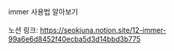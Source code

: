 immer 사용법 알아보기<br>
<br>
노션 링크: https://seokjuna.notion.site/12-immer-99a6e6d8452f40ecba5d3d14bbd3b775<br>
<br>
